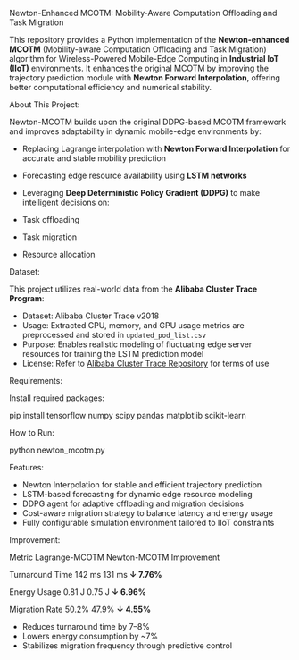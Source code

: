 Newton-Enhanced MCOTM: Mobility-Aware Computation Offloading and Task Migration

  This repository provides a Python implementation of the **Newton-enhanced MCOTM** (Mobility-aware Computation Offloading and Task Migration) algorithm for Wireless-Powered Mobile-Edge Computing in **Industrial IoT (IIoT)** environments. 
  It enhances the original MCOTM by improving the trajectory prediction module with **Newton Forward Interpolation**, offering better computational efficiency and numerical stability.


About This Project:

Newton-MCOTM builds upon the original DDPG-based MCOTM framework and improves adaptability in dynamic mobile-edge environments by:

- Replacing Lagrange interpolation with **Newton Forward Interpolation** for accurate and stable mobility prediction  
- Forecasting edge resource availability using **LSTM networks**  
- Leveraging **Deep Deterministic Policy Gradient (DDPG)** to make intelligent decisions on:

- Task offloading  
- Task migration  
- Resource allocation  


Dataset:

This project utilizes real-world data from the **Alibaba Cluster Trace Program**:

- Dataset: Alibaba Cluster Trace v2018  
- Usage: Extracted CPU, memory, and GPU usage metrics are preprocessed and stored in `updated_pod_list.csv`  
- Purpose: Enables realistic modeling of fluctuating edge server resources for training the LSTM prediction model  
- License: Refer to [Alibaba Cluster Trace Repository](https://github.com/alibaba/clusterdata) for terms of use  


 Requirements:

Install required packages:

pip install tensorflow numpy scipy pandas matplotlib scikit-learn

How to Run:

python newton_mcotm.py

Features:

- Newton Interpolation for stable and efficient trajectory prediction
- LSTM-based forecasting for dynamic edge resource modeling
- DDPG agent for adaptive offloading and migration decisions
- Cost-aware migration strategy to balance latency and energy usage
- Fully configurable simulation environment tailored to IIoT constraints

Improvement:


Metric      	          Lagrange-MCOTM	       Newton-MCOTM	       Improvement

Turnaround Time	         142 ms	             131 ms	               **↓ 7.76%**

 
Energy Usage	            0.81 J	              0.75 J	             **↓ 6.96%**


Migration Rate	          50.2%	               47.9%	              **↓ 4.55%**

- Reduces turnaround time by 7–8%
- Lowers energy consumption by ~7%
- Stabilizes migration frequency through predictive control




